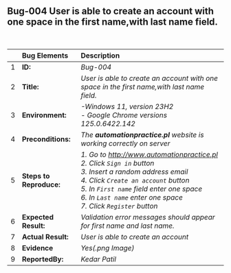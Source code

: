 ## Bug-004 User is able to  create an account with one space in the first name,with last name field. 

<br>

|     | Bug Elements         | Description                                                                                                                           |
| :-- | :------------------- | :------------------------------------------------------------------------------------------------------------------------------------ |
| 1   | **ID:**              | _Bug-004_                                                                                                                              |
| 2   | **Title:**           | _User is able to  create an account with one space in the first name,with last name field._                                                                                            |
| 3   | **Environment:**           | _-Windows 11, version 23H2 <br> - Google Chrome versions 125.0.6422.142_ |
| 4   | **Preconditions:**   | _The **automationpractice.pl** website is working correctly on server_                                                         |
| 5   | **Steps to Reproduce:**           | _1. Go to http://www.automationpractice.pl <br> 2. Click `Sign in` button <br> 3. Insert a random address email <br> 4. Click `Create an account` button <br> 5. In `First name` field enter one space <br> 6. In `Last name` enter one space <br> 7. Click `Register` button_                   |
| 6   | **Expected Result:** |  _Validation error messages should appear for first name and last name._  |
| 7   | **Actual Result:** | _User is able to  create an account_                                                                  |
| 8   | **Evidence**       |_Yes(.png Image)_                                                                                                                   | 
| 9   | **ReportedBy:**       |_Kedar Patil_             |                                                                                                                                                                                                                                                                                 |